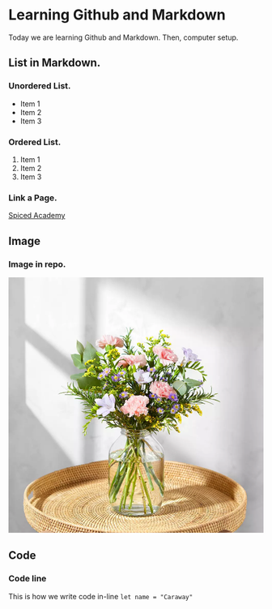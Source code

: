 # Learning Github and Markdown

Today we are learning Github and Markdown. Then, computer setup.

## List in Markdown.

### Unordered List.
- Item 1
- Item 2
- Item 3

### Ordered List.
1. Item 1
2. Item 2
3. Item 3

### Link a Page.
[Spiced Academy](https://www.spiced-academy.com/en)

## Image
### Image in repo.
![flower](./flower.jpg)

## Code

### Code line
This is how we write code in-line `let name = "Caraway" `
